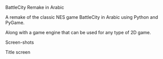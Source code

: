 
BattleCity Remake in Arabic

A remake of the classic NES game BattleCity in Arabic using Python and PyGame.

Along with a game engine that can be used for any type of 2D game.

Screen-shots

Title screen
